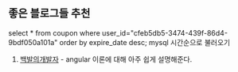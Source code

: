 ## 좋은 블로그들 추천


select * from coupon where user_id="cfeb5db5-3474-439f-86d4-9bdf050a101a" order by expire_date desc;
mysql 시간순으로 불러오기







1. [백발의개발자](http://m.blog.naver.com/jjoommnn/130181901609) - angular 이론에 대해 아주 쉽게 설명해준다.
